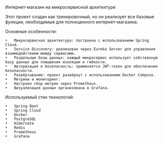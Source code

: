 Интернет-магазин на микросервисной архитектуре

Этот проект создан как тренировочный, но он реализует все базовые функции, необходимые для полноценного интернет-магазина.

Основные особенности:

	•	Микросервисная архитектура: построена с использованием Spring Cloud.
	•	Service Discovery: реализован через Eureka Server для управления взаимодействием между сервисами.
	•	Раздельные базы данных: каждый микросервис использует собственную базу данных для повышения изоляции и гибкости.
	•	Авторизация и безопасность: применяется JWT-токен для обеспечения безопасности.
	•	Развёртывание: проект развёрнут с использованием Docker Compose.
	•	Метрики и мониторинг:
	•	Настроен сбор метрик через Prometheus.
	•	Визуализация данных организована в Grafana.

Используемый стек технологий:

	•	Spring Boot
	•	Spring Cloud
	•	Docker
	•	PostgreSQL
	•	Hibernate
	•	Redis
	•	Prometheus
	•	Grafana
